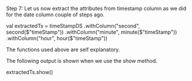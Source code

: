 
Step 7: Let us now extract the attributes from timestamp column as we did for the date column couple of steps ago.

val extractedTs = timeStampDS
  .withColumn("second", second($"timeStamp"))
  .withColumn("minute", minute($"timeStamp"))
  .withColumn("hour", hour($"timeStamp"))

The functions used above are self explanatory.

The following output is shown when we use the show method.

extractedTs.show()


 
